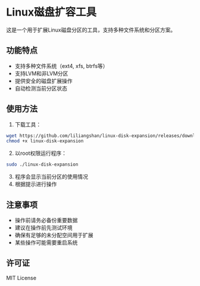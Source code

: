 # Linux磁盘扩容工具

这是一个用于扩展Linux磁盘分区的工具，支持多种文件系统和分区方案。

## 功能特点

- 支持多种文件系统（ext4, xfs, btrfs等）
- 支持LVM和非LVM分区
- 提供安全的磁盘扩展操作
- 自动检测当前分区状态

## 使用方法

1. 下载工具：
```bash
wget https://github.com/liliangshan/linux-disk-expansion/releases/download/1.0.0/linux-disk-expansion
chmod +x linux-disk-expansion
```

2. 以root权限运行程序：
```bash
sudo ./linux-disk-expansion
```

3. 程序会显示当前分区的使用情况
4. 根据提示进行操作

## 注意事项

- 操作前请务必备份重要数据
- 建议在操作前先测试环境
- 确保有足够的未分配空间用于扩展
- 某些操作可能需要重启系统

## 许可证

MIT License 